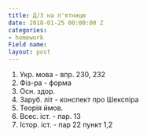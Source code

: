 ```yaml
---
title: Д/З на п'ятницю
date: 2018-01-25 00:00:00 Z
categories:
- homework
Field name: 
layout: post
---
```


1.  Укр. мова - впр. 230, 232
2.  Фіз-ра - форма
3.  Осн. здор.
4.  Заруб. літ - конспект про Шекспіра
5.  Теорія ймов.
6.  Всес. іст. - пар. 13
7.  Істор. іст. - пар 22 пункт 1,2